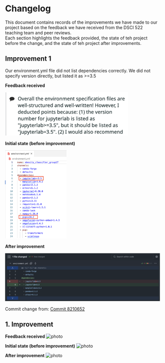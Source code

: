 # Changelog

This document contains records of the improvements we have made to our project based on the feedback we have received from the DSCI 522 teaching team and peer reviews.\
Each section highlights the feedback provided, the state of teh project before the change, and the state of teh project after improvements.

## Improvement 1

Our environment.yml file did not list dependencies correctly. We did not specify version directly, but listed it as >=3.5

**Feedback received**

<img src="img/improvement_1_feedback.png" alt="Feedback received from TA" width="400" />

**Initial state (before improvement)**

<img src="img/improvement_1_before.png" alt="Environment.yml dependency before" width="200" />


**After improvement**

<img src="img/improvement_1_after.png" alt="Evidence of change" width="700" />

Commit change from: [Commit 8210652](https://github.com/UBC-MDS/obesity-classifier-group17/commit/8210652a3081cb35eca308751275b016555b41e4)


## 1. Improvement

<Describe>

**Feedback received**
![photo](path)

**Initial state (before improvement)**
![photo](path)

**After improvement**
![photo](path)
